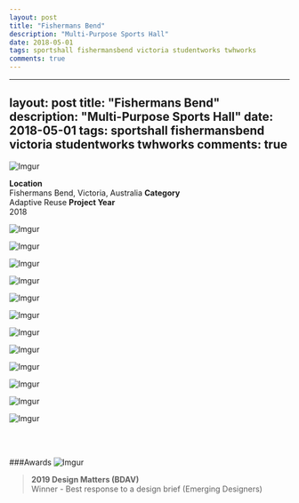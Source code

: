 ```yaml
---
layout: post
title: "Fishermans Bend"
description: "Multi-Purpose Sports Hall"
date: 2018-05-01
tags: sportshall fishermansbend victoria studentworks twhworks
comments: true
---
```


---
layout: post
title: "Fishermans Bend"
description: "Multi-Purpose Sports Hall"
date: 2018-05-01
tags: sportshall fishermansbend victoria studentworks twhworks
comments: true
---

![Imgur](https://i.imgur.com/fHkGA44.png)

**Location**  <br> Fishermans Bend, Victoria, Australia
**Category** <br> Adaptive Reuse 
**Project Year** <br> 2018

![Imgur](https://i.imgur.com/XITv8ZC.png)

![Imgur](https://i.imgur.com/Geq2dvR.png)

![Imgur](https://i.imgur.com/Ei8xIij.png)

![Imgur](https://i.imgur.com/lyfVPc3.png)

![Imgur](https://i.imgur.com/2ixLjp7.png)

![Imgur](https://i.imgur.com/bsJfa3o.png)

![Imgur](https://i.imgur.com/D7CZYSg.png)

![Imgur](https://i.imgur.com/TVzeuWH.png)

![Imgur](https://i.imgur.com/wGcR4BX.png)

![Imgur](https://i.imgur.com/otSUuZM.png)

![Imgur](https://i.imgur.com/kRqoq84.png)

![Imgur](https://i.imgur.com/7WWHCgt.png)

<br> <br>

###Awards
![Imgur](https://i.imgur.com/ckKSkWj.png)

> **2019 Design Matters (BDAV)** <br>
Winner - Best response to a design brief (Emerging Designers)





